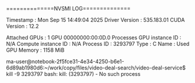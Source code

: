 ==============NVSMI LOG==============

Timestamp                                 : Mon Sep 15 14:49:04 2025
Driver Version                            : 535.183.01
CUDA Version                              : 12.2

Attached GPUs                             : 1
GPU 00000000:00:0D.0
    Processes
        GPU instance ID                   : N/A
        Compute instance ID               : N/A
        Process ID                        : 3293797
            Type                          : C
            Name                          : 
            Used GPU Memory               : 1158 MiB

ma-user@notebook-2f5fce31-4e34-4250-b6e1-6d89ab1980d6:~/work/copy/files/video-deal-search/video-deal-service$ kill -9 3293797
bash: kill: (3293797) - No such process
